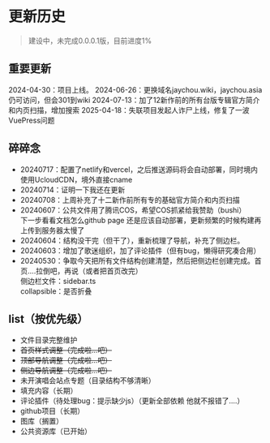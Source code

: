 # 更新历史

>建设中，未完成0.0.0.1版，目前进度1%
## 重要更新
2024-04-30：项目上线。
2024-06-26：更换域名jaychou.wiki，jaychou.asia仍可访问，但会301到wiki
2024-07-13：加了12新作前的所有台版专辑官方简介和内页扫描，增加搜索
2025-04-18：失联项目发起人诈尸上线，修复了一波VuePress问题

## 碎碎念
- 20240717：配置了netlify和vercel，之后推送源码将会自动部署，同时境内使用UcloudCDN，境外直接cname
- 20240714：证明一下我还在更新
- 20240708：上周补充了十二新作前所有专的基础官方简介和内页扫描
- 20240607：公共文件用了腾讯COS，希望COS抓紧给我赞助（bushi）<br> 下一步看看文档怎么github page 还是应该自动部署，更新频繁的时候构建再上传到服务器太慢了
- 20240604：结构没干完（但干了），重新梳理了导航，补充了侧边栏。
- 20240603：增加了歌迷组织，加了评论插件（但有bug，懒得研究凑合用）
- 20240530：争取今天把所有文件结构创建清楚，然后把侧边栏创建完成。首页....拉倒吧，再说（或者把首页改完）<br>
侧边栏文件：sidebar.ts<br>
collapsible：是否折叠


## list（按优先级）
- 文件目录完整维护
- ~~首页样式调整（完成啦...吧）~~
- ~~顶部导航调整（完成啦...吧）~~
- ~~侧边导航调整（完成啦...吧）~~
- 未开演唱会站点专题（目录结构不够清晰）
- 填充内容（长期）
- 评论插件（待处理bug：提示缺少js）（更新全部依赖 他就不报错了....）
- github项目（长期）
- 图库（搁置）
- 公共资源库（已开始）